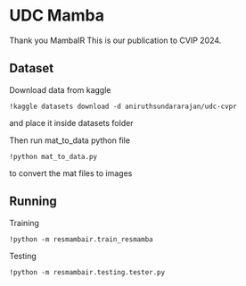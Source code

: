 # UDC Mamba
Thank you MambaIR
This is our publication to CVIP 2024.

## Dataset
Download data from kaggle
```
!kaggle datasets download -d aniruthsundararajan/udc-cvpr
```
and place it inside datasets folder

Then run mat_to_data python file
```
!python mat_to_data.py
```
to convert the mat files to images

## Running

Training
```
!python -m resmambair.train_resmamba
```

Testing
```
!python -m resmambair.testing.tester.py
```
